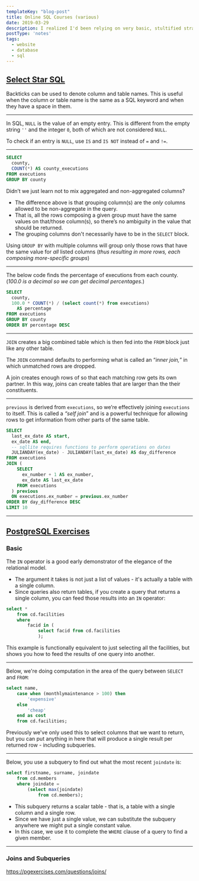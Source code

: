 ```yaml
---
templateKey: "blog-post"
title: Online SQL Courses (various)
date: 2019-03-29
description: I realized I'd been relying on very basic, stultified strategies for querying our database; given my absence of any formal SQL training, I elected to run though a few online intro courses. Here are the notes on what I'd never verbalized or formally intuited before (...yeah, `or just didn't know.)
postType: 'notes'
tags:
  - website
  - database
  - sql
---
```

 
 ## [Select Star SQL](https://selectstarsql.com/) 
 
 Backticks can be used to denote column and table names. This is useful when the column or table name is the same as a SQL keyword and when they have a space in them.

---

 In SQL, `NULL` is the value of an empty entry. This is different from the empty string `''` and the integer `0`, both of which are not considered `NULL`. 
 
 To check if an entry is `NULL`, use `IS` and `IS NOT` instead of `=` and `!=`.

---

```sql
SELECT
  county,
  COUNT(*) AS county_executions
FROM executions
GROUP BY county
```
Didn’t we just learn not to mix aggregated and non-aggregated columns? 
* The difference above is that grouping column(s) are the _only_ columns allowed to be non-aggregate in the query. 
* That is, all the rows composing a given group must have the same values on that/those column(s), so there’s no ambiguity in the value that should be returned.
* The grouping columns don't necessarily have to be in the `SELECT` block.

Using `GROUP BY` with multiple columns will group only those rows that have the same value for _all_ listed columns (_thus resulting in more rows, each composing more-specific groups_)

---

The below code finds the percentage of executions from each county. (_100.0 is a decimal so we can get decimal percentages._)
```sql
SELECT
  county,
  100.0 * COUNT(*) / (select count(*) from executions)
    AS percentage
FROM executions
GROUP BY county
ORDER BY percentage DESC
```

---

`JOIN` creates a big combined table which is then fed into the `FROM` block just like any other table. 

The `JOIN` command defaults to performing what is called an “_inner join,_” in which unmatched rows are dropped. 

A join creates enough rows of so that each matching row gets its own partner. In this way, joins can create tables that are larger than the their constituents. 

---

`previous` is derived from `executions`, so we’re effectively joining `executions` to itself. This is called a _“self join_” and is a powerful technique for allowing rows to get information from other parts of the same table.

```sql
SELECT
  last_ex_date AS start,
  ex_date AS end,
  -- sqllite requires functions to perform operations on dates
  JULIANDAY(ex_date) - JULIANDAY(last_ex_date) AS day_difference
FROM executions
JOIN (
    SELECT
      ex_number + 1 AS ex_number,
      ex_date AS last_ex_date
    FROM executions
  ) previous
  ON executions.ex_number = previous.ex_number
ORDER BY day_difference DESC
LIMIT 10
```

---

## [PostgreSQL Exercises](https://pgexercises.com/)

### Basic 

The `IN` operator is a good early demonstrator of the elegance of the relational model. 
- The argument it takes is not just a list of values - it's actually a table with a single column. 
- Since queries also return tables, if you create a query that returns a single column, you can feed those results into an `IN` operator:

```sql
select * 
	from cd.facilities
	where
		facid in (
			select facid from cd.facilities
			);
```

This example is functionally equivalent to just selecting all the facilities, but shows you how to feed the results of one query into another. 

---

Below, we're doing computation in the area of the query between `SELECT` and `FROM`: 

```sql
select name, 
	case when (monthlymaintenance > 100) then
		'expensive'
	else
		'cheap'
	end as cost
	from cd.facilities;    
```

Previously we've only used this to select columns that we want to return, but you can put anything in here that will produce a single result per returned row - including subqueries.

---

Below, you use a subquery to find out what the most recent `joindate` is: 

```sql
select firstname, surname, joindate
	from cd.members
	where joindate = 
		(select max(joindate) 
			from cd.members);          
```

- This subquery returns a scalar table - that is, a table with a single column and a single row. 
- Since we have just a single value, we can substitute the subquery anywhere we might put a single constant value. 
- In this case, we use it to complete the `WHERE` clause of a query to find a given member.

---

### Joins and Subqueries

https://pgexercises.com/questions/joins/
